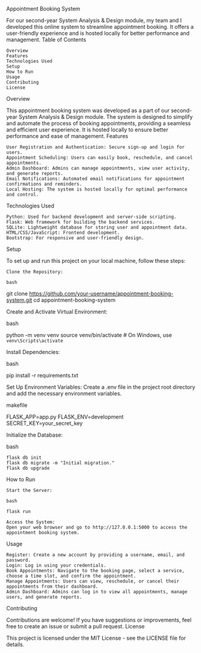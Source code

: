 Appointment Booking System

For our second-year System Analysis & Design module, my team and I developed this online system to streamline appointment booking. It offers a user-friendly experience and is hosted locally for better performance and management.
Table of Contents

    Overview
    Features
    Technologies Used
    Setup
    How to Run
    Usage
    Contributing
    License

Overview

This appointment booking system was developed as a part of our second-year System Analysis & Design module. The system is designed to simplify and automate the process of booking appointments, providing a seamless and efficient user experience. It is hosted locally to ensure better performance and ease of management.
Features

    User Registration and Authentication: Secure sign-up and login for users.
    Appointment Scheduling: Users can easily book, reschedule, and cancel appointments.
    Admin Dashboard: Admins can manage appointments, view user activity, and generate reports.
    Email Notifications: Automated email notifications for appointment confirmations and reminders.
    Local Hosting: The system is hosted locally for optimal performance and control.

Technologies Used

    Python: Used for backend development and server-side scripting.
    Flask: Web framework for building the backend services.
    SQLite: Lightweight database for storing user and appointment data.
    HTML/CSS/JavaScript: Frontend development.
    Bootstrap: For responsive and user-friendly design.

Setup

To set up and run this project on your local machine, follow these steps:

    Clone the Repository:

    bash

git clone https://github.com/your-username/appointment-booking-system.git
cd appointment-booking-system

Create and Activate Virtual Environment:

bash

python -m venv venv
source venv/bin/activate  # On Windows, use `venv\Scripts\activate`

Install Dependencies:

bash

pip install -r requirements.txt

Set Up Environment Variables:
Create a .env file in the project root directory and add the necessary environment variables.

makefile

FLASK_APP=app.py
FLASK_ENV=development
SECRET_KEY=your_secret_key

Initialize the Database:

bash

    flask db init
    flask db migrate -m "Initial migration."
    flask db upgrade

How to Run

    Start the Server:

    bash

    flask run

    Access the System:
    Open your web browser and go to http://127.0.0.1:5000 to access the appointment booking system.

Usage

    Register: Create a new account by providing a username, email, and password.
    Login: Log in using your credentials.
    Book Appointments: Navigate to the booking page, select a service, choose a time slot, and confirm the appointment.
    Manage Appointments: Users can view, reschedule, or cancel their appointments from their dashboard.
    Admin Dashboard: Admins can log in to view all appointments, manage users, and generate reports.

Contributing

Contributions are welcome! If you have suggestions or improvements, feel free to create an issue or submit a pull request.
License

This project is licensed under the MIT License - see the LICENSE file for details.
